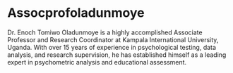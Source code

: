 # Assocprofoladunmoye
Dr. Enoch Tomiwo Oladunmoye is a highly accomplished Associate Professor and Research Coordinator at Kampala International University, Uganda. With over 15 years of experience in psychological testing, data analysis, and research supervision, he has established himself as a leading expert in psychometric analysis and educational assessment.
